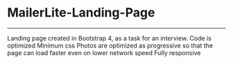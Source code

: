 # MailerLite-Landing-Page
---------------------------------------
Landing page created in Bootstrap 4, as a task for an interview.
Code is optimized
Minimum css 
Photos are optimized as progressive so that the page can load faster even on lower network speed
Fully responsive
